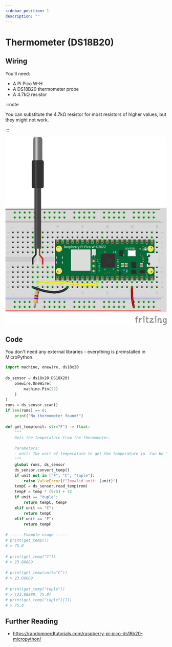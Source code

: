 ```yaml
---
sidebar_position: 1
description: ""
---
```


# Thermometer (DS18B20)

## Wiring

You'll need:

- A Pi Pico W-H
- A DS18B20 thermometer probe
- A 4.7k&#8486; resistor

:::note

You can substitute the 4.7k&#8486; resistor for most resistors of higher values, but they might not work.

:::

![Wiring diagram](breadboard.png)

## Code

You don't need any external libraries - everything is preinstalled in MicroPython.

```py
import machine, onewire, ds18x20

ds_sensor = ds18x20.DS18X20(
    onewire.OneWire(
        machine.Pin(22)
    )
)
roms = ds_sensor.scan()
if len(roms) == 0:
    print("No thermometer found!")

def get_temp(unit: str="F") -> float:
    """
    Gets the temperature from the thermometer.

    Parameters:
    - unit: The unit of temperature to get the temperature in. Can be "F", "C", or "tuple". "tuple" causes a return value of (tempC, tempF).
    """
    global roms, ds_sensor
    ds_sensor.convert_temp()
    if unit not in ["F", "C", "tuple"]:
        raise ValueError(f"Invalid unit: {unit}")
    tempC = ds_sensor.read_temp(rom)
    tempF = temp * (9/5) + 32
    if unit == "tuple":
        return tempC, tempF
    elif unit == "C":
        return tempC
    elif unit == "F":
        return tempF

# ----- Example usage -----
# print(get_temp())
# > 75.0

# print(get_temp("C"))
# > 23.88889

# print(get_temp(unit="C"))
# > 23.88889

# print(get_temp("tuple"))
# > (23.88889, 75.0)
# print(get_temp("tuple")[1])
# > 75.0
```

## Further Reading

- https://randomnerdtutorials.com/raspberry-pi-pico-ds18b20-micropython/